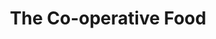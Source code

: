 ---
title: "The Co-operative Food"
url: /chandlers-ford/the-co-operative-food/
shop: convenience
---